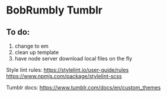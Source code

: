 # BobRumbly Tumblr

## To do:
1. change to em
2. clean up template
3. have node server download local files on the fly

Style lint rules:
https://stylelint.io/user-guide/rules
https://www.npmjs.com/package/stylelint-scss

Tumblr docs:
https://www.tumblr.com/docs/en/custom_themes
